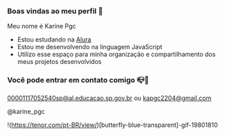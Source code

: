 ### Boas vindas ao meu perfil 🩵

Meu nome é Karine Pgc

- Estou estudando na [Alura](https://www.alura.com.br)
- Estou me desenvolvendo na linguagem JavaScript
- Utilizo esse espaço para minha organização e compartilhamento dos meus projetos desenvolvidos

### Você pode entrar em contato comigo 📪📧

00001117052540sp@al.educacao.sp.gov.br ou kapgc2204@gmail.com

@karine_pgc

!(https://tenor.com/pt-BR/view/)[butterfly-blue-transparent]-gif-19801810
